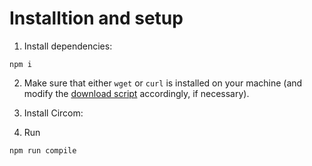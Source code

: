 # Installtion and setup

1. Install dependencies:
```
npm i
```
2. Make sure that either `wget` or `curl` is installed on your machine (and modify the [download script](scripts/compile-circuit.sh) accordingly, if necessary).
3. Install Circom:

4. Run 
```
npm run compile
```